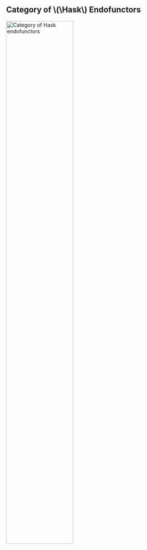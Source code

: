 Category of \\(\\Hask\\) Endofunctors
------------------------------------

<img width="60%" src="categories/img/mp/cat-hask-endofunctor.png" alt="Category of Hask endofunctors" />
